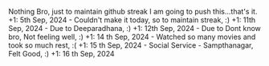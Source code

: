 Nothing Bro, just to maintain github streak I am going to push this...that's it.
+1: 5th Sep, 2024 - Couldn't make it today, so to maintain streak, :)
+1: 11th Sep, 2024 - Due to Deeparadhana, :)
+1: 12th Sep, 2024 - Due to Dont know bro, Not feeling well, :)
+1: 14 th Sep, 2024 - Watched so many movies and took so much rest, :(
+1: 15 th Sep, 2024 - Social Service - Sampthanagar, Felt Good, :)
+1: 16 th Sep, 2024
